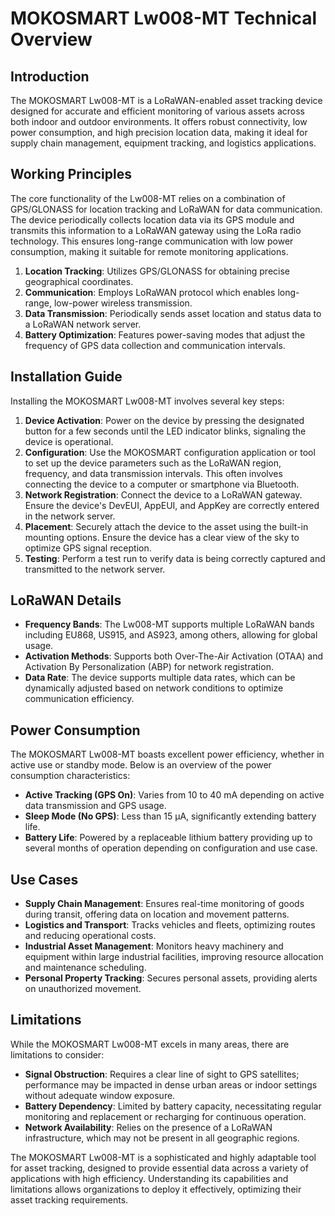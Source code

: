 # MOKOSMART Lw008-MT Technical Overview

## Introduction

The MOKOSMART Lw008-MT is a LoRaWAN-enabled asset tracking device designed for accurate and efficient monitoring of various assets across both indoor and outdoor environments. It offers robust connectivity, low power consumption, and high precision location data, making it ideal for supply chain management, equipment tracking, and logistics applications.

## Working Principles

The core functionality of the Lw008-MT relies on a combination of GPS/GLONASS for location tracking and LoRaWAN for data communication. The device periodically collects location data via its GPS module and transmits this information to a LoRaWAN gateway using the LoRa radio technology. This ensures long-range communication with low power consumption, making it suitable for remote monitoring applications.

1. **Location Tracking**: Utilizes GPS/GLONASS for obtaining precise geographical coordinates.
2. **Communication**: Employs LoRaWAN protocol which enables long-range, low-power wireless transmission.
3. **Data Transmission**: Periodically sends asset location and status data to a LoRaWAN network server.
4. **Battery Optimization**: Features power-saving modes that adjust the frequency of GPS data collection and communication intervals.

## Installation Guide

Installing the MOKOSMART Lw008-MT involves several key steps:

1. **Device Activation**: Power on the device by pressing the designated button for a few seconds until the LED indicator blinks, signaling the device is operational.
2. **Configuration**: Use the MOKOSMART configuration application or tool to set up the device parameters such as the LoRaWAN region, frequency, and data transmission intervals. This often involves connecting the device to a computer or smartphone via Bluetooth.
3. **Network Registration**: Connect the device to a LoRaWAN gateway. Ensure the device's DevEUI, AppEUI, and AppKey are correctly entered in the network server.
4. **Placement**: Securely attach the device to the asset using the built-in mounting options. Ensure the device has a clear view of the sky to optimize GPS signal reception.
5. **Testing**: Perform a test run to verify data is being correctly captured and transmitted to the network server.

## LoRaWAN Details

- **Frequency Bands**: The Lw008-MT supports multiple LoRaWAN bands including EU868, US915, and AS923, among others, allowing for global usage.
- **Activation Methods**: Supports both Over-The-Air Activation (OTAA) and Activation By Personalization (ABP) for network registration.
- **Data Rate**: The device supports multiple data rates, which can be dynamically adjusted based on network conditions to optimize communication efficiency.

## Power Consumption

The MOKOSMART Lw008-MT boasts excellent power efficiency, whether in active use or standby mode. Below is an overview of the power consumption characteristics:

- **Active Tracking (GPS On)**: Varies from 10 to 40 mA depending on active data transmission and GPS usage.
- **Sleep Mode (No GPS)**: Less than 15 μA, significantly extending battery life.
- **Battery Life**: Powered by a replaceable lithium battery providing up to several months of operation depending on configuration and use case.

## Use Cases

- **Supply Chain Management**: Ensures real-time monitoring of goods during transit, offering data on location and movement patterns.
- **Logistics and Transport**: Tracks vehicles and fleets, optimizing routes and reducing operational costs.
- **Industrial Asset Management**: Monitors heavy machinery and equipment within large industrial facilities, improving resource allocation and maintenance scheduling.
- **Personal Property Tracking**: Secures personal assets, providing alerts on unauthorized movement.

## Limitations

While the MOKOSMART Lw008-MT excels in many areas, there are limitations to consider:

- **Signal Obstruction**: Requires a clear line of sight to GPS satellites; performance may be impacted in dense urban areas or indoor settings without adequate window exposure.
- **Battery Dependency**: Limited by battery capacity, necessitating regular monitoring and replacement or recharging for continuous operation.
- **Network Availability**: Relies on the presence of a LoRaWAN infrastructure, which may not be present in all geographic regions.

The MOKOSMART Lw008-MT is a sophisticated and highly adaptable tool for asset tracking, designed to provide essential data across a variety of applications with high efficiency. Understanding its capabilities and limitations allows organizations to deploy it effectively, optimizing their asset tracking requirements.